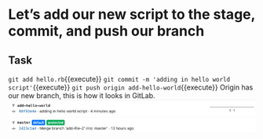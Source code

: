 # Let’s add our new script to the stage, commit, and push our branch

## Task

`git add hello.rb`{{execute}}
`git commit -m 'adding in hello world script'`{{execute}}
`git push origin add-hello-world`{{execute}}
Origin has our new branch, this is how it looks in GitLab.  
![Branches](./assets/mergerequest_5.png)
